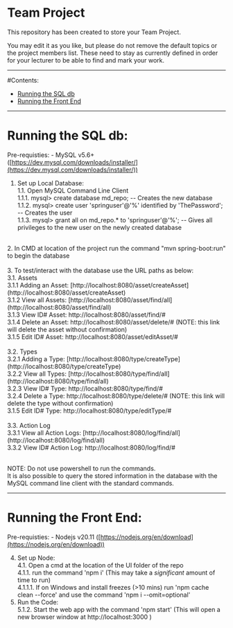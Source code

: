 # Team Project

This repository has been created to store your Team Project.

You may edit it as you like, but please do not remove the default topics or the project members list. These need to stay as currently defined in order for your lecturer to be able to find and mark your work.

---

#Contents:

- [Running the SQL db](#running-the-sql-db)
- [Running the Front End](#running-the-front-end)


---

# Running the SQL db:
Pre-requisties:
    - MySQL v5.6+ ([https://dev.mysql.com/downloads/installer/](https://dev.mysql.com/downloads/installer/))

1. Set up Local Database: <br>
 1.1. Open MySQL Command Line Client<br>
 1.1.1. mysql> create database md_repo; -- Creates the new database<br>
 1.1.2. mysql> create user 'springuser'@'%' identified by 'ThePassword'; -- Creates the user<br>
 1.1.3. mysql> grant all on md_repo.* to 'springuser'@'%'; -- Gives all privileges to the new user on the newly created database<br>
<br>
2. In CMD at location of the project run the command "mvn spring-boot:run" to begin the database<br>
<br>
3. To test/interact with the database use the URL paths as below:<br>
 3.1. Assets<br>
  3.1.1 Adding an Asset: [http://localhost:8080/asset/createAsset](http://localhost:8080/asset/createAsset)<br>
  3.1.2 View all Assets: [http://localhost:8080/asset/find/all](http://localhost:8080/asset/find/all)<br>
  3.1.3 View ID# Asset: http://localhost:8080/asset/find/#<br>
  3.1.4 Delete an Asset: http://localhost:8080/asset/delete/# (NOTE: this link will delete the asset without confirmation)<br>
  3.1.5 Edit ID# Asset: http://localhost:8080/asset/editAsset/#<br>
 <br>
 3.2. Types<br>
  3.2.1 Adding a Type: [http://localhost:8080/type/createType](http://localhost:8080/type/createType)<br>
  3.2.2 View all Types: [http://localhost:8080/type/find/all](http://localhost:8080/type/find/all)<br>
  3.2.3 View ID# Type: http://localhost:8080/type/find/#<br>
  3.2.4 Delete a Type: http://localhost:8080/type/delete/# (NOTE: this link will delete the type without confirmation)<br>
  3.1.5 Edit ID# Type: http://localhost:8080/type/editType/#<br>
 <br>
 3.3. Action Log<br>
  3.3.1 View all Action Logs: [http://localhost:8080/log/find/all](http://localhost:8080/log/find/all)<br>
  3.3.2 View ID# Action Log: http://localhost:8080/log/find/#<br>
 <br>
 
 NOTE: Do not use powershell to run the commands.<br>
 It is also possible to query the stored information in the database with the MySQL command line client with the standard commands.

 
---

# Running the Front End:
Pre-requisties:
    - Nodejs v20.11 ([https://nodejs.org/en/download](https://nodejs.org/en/download))

4. Set up Node: <br>
 4.1. Open a cmd at the location of the UI folder of the repo <br>
 4.1.1. run the command 'npm i' (This may take a *significant* amount of time to run)<br>
 4.1.1.1. If on Windows and install freezes (>10 mins) run 'npm cache clean --force' and use the command 'npm i --omit=optional' <br>
5. Run the Code: <br>
 5.1.2. Start the web app with the command 'npm start' (This will open a new browser window at http://localhost:3000 )










